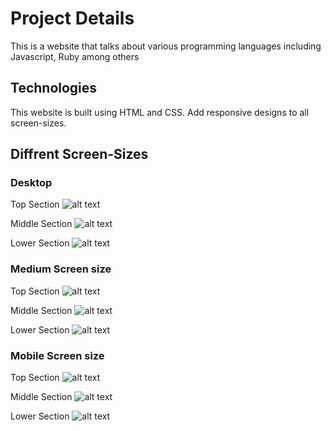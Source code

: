 # Project Details
This is a website that talks about various programming languages including Javascript, Ruby among others

## Technologies
This website is built using HTML and CSS.
Add responsive designs to all screen-sizes. 

## Diffrent Screen-Sizes

### Desktop

Top Section
![alt text](./screenshots/large/large-top.png)


Middle Section
![alt text](./screenshots/large/large-middle.png)


Lower Section
![alt text](./screenshots/large/large-bottom.png)


### Medium Screen size

Top Section
![alt text](./screenshots/medium/medium-top.png)


Middle Section
![alt text](./screenshots/medium/medium-middle.png)


Lower Section
![alt text](./screenshots/medium/medium-bottom.png)


### Mobile Screen size

Top Section
![alt text](./screenshots/mobile/mobile-top.png)


Middle Section
![alt text](./screenshots/mobile/mobile-middle.png)


Lower Section
![alt text](./screenshots/mobile/mobile-bottom.png)